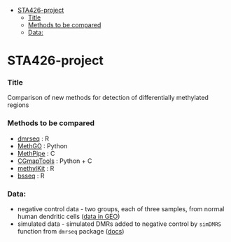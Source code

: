 <!-- START doctoc generated TOC please keep comment here to allow auto update -->
<!-- DON'T EDIT THIS SECTION, INSTEAD RE-RUN doctoc TO UPDATE -->


- [STA426-project](#sta426-project)
    - [Title](#title)
    - [Methods to be compared](#methods-to-be-compared)
    - [Data:](#data)

<!-- END doctoc generated TOC please keep comment here to allow auto update -->

# STA426-project

### Title
Comparison of new methods for detection of differentially methylated regions


### Methods to be compared

- [dmrseq](https://academic.oup.com/biostatistics/advance-article/doi/10.1093/biostatistics/kxy007/4899074) : R
- [MethGO](https://methgo.readthedocs.io/en/latest/) : Python
- [MethPipe](http://smithlabresearch.org/software/methpipe/) : C
- [CGmapTools](https://cgmaptools.github.io/) : Python + C
- [methylKit](https://www.bioconductor.org/packages/devel/bioc/vignettes/methylKit/inst/doc/methylKit.html) : R
- [bsseq](https://bioconductor.org/packages/release/bioc/vignettes/bsseq/inst/doc/bsseq.html) : R


### Data:
- negative control data - two groups, each of three samples, from normal human dendritic cells ([data in GEO](https://www.ncbi.nlm.nih.gov/geo/query/acc.cgi?acc=GSE64177))
- simulated data - simulated DMRs added to negative control by `simDMRS` function from `dmrseq` package ([docs](https://bioconductor.org/packages/release/bioc/vignettes/dmrseq/inst/doc/dmrseq.html#6_simulating_dmrs))
